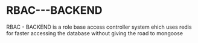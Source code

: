 # RBAC---BACKEND
RBAC - BACKEND is a role base access controller system ehich uses redis for faster accessing the database without giving the road to mongoose
